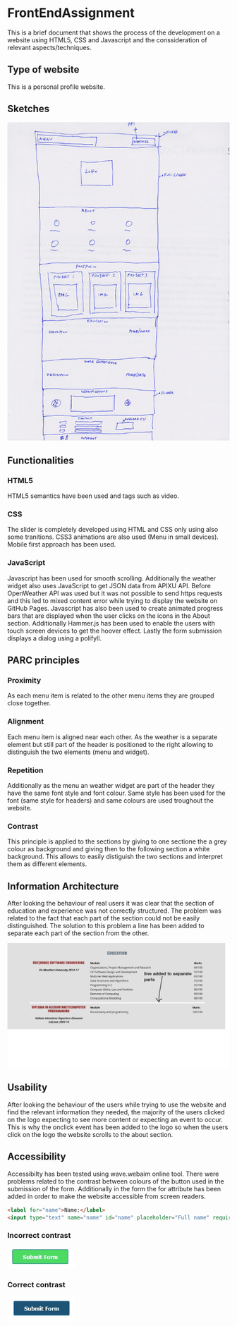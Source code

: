 # FrontEndAssignment

This is a brief document that shows the process of the development on a website using HTML5, CSS and Javascript and the conssideration of relevant aspects/techniques. 

## Type of website

This is a personal profile website.

## Sketches

![alt sketch](/images/Sketch.jpg)

## Functionalities

### HTML5

HTML5 semantics have been used and tags such as video.

### CSS

The slider is completely developed using HTML and CSS only using also some tranitions. CSS3 animations are also used (Menu in small devices). Mobile first approach has been used.

### JavaScript

Javascript has been used for smooth scrolling. Additionally the weather widget also uses JavaScript to get JSON data from APIXU API.
Before OpenWeather API was used but it was not possible to send https requests and this led to mixed content error while trying to display the website on GitHub Pages.
Javascript has also been used to create animated progress bars that are displayed when the user clicks on the icons in the About section.
Additionally Hammer.js has been used to enable the users with touch screen devices to get the hoover effect.
Lastly the form submission displays a dialog using a polifyll.

## PARC principles

### Proximity

As each menu item is related to the other menu items they are grouped close together.

### Alignment

Each menu item is aligned near each other. As the weather is a separate element but still part of the header is positioned to the right allowing to distinguish the two elements (menu and widget).

### Repetition

Additionally as the menu an weather widget are part of the header they have the same font style and font colour. Same style has been used for the font (same style for headers) and same colours are used troughout the website.

### Contrast

This principle is applied to the sections by giving to one sectione the a grey colour as background and giving then to the following section a white background. This allows to easily distiguish the two sections and interpret them as different elements.

## Information Architecture

After looking the behaviour of real users it was clear that the section of education and experience was not correctly structured. The problem was related to the fact that each part of the section could not be easily distinguished. The solution to this problem a line has been added to separate each part of the section from the other.

![alt IA](/images/IA.jpg)

## Usability

After looking the behaviour of the users while trying to use the website and find the relevant information they needed, the majority of the users clicked on the logo expecting to see more content or expecting an event to occur. This is why the onclick event has been added to the logo so when the users click on the logo the website scrolls to the about section.

## Accessibility 

Accessibilty has been tested using wave.webaim online tool. There were problems related to the contrast between colours of the button used in the submission of the form. Additionally in the form the for attribute has been added in order to make the website accessible from screen readers.

```html
<label for="name">Name:</label>
<input type="text" name="name" id="name" placeholder="Full name" required />
```

### Incorrect contrast
![alt incorrect contrast](images/btn0.jpg)

### Correct contrast
![alt correct contrast](images/btn1.jpg)
